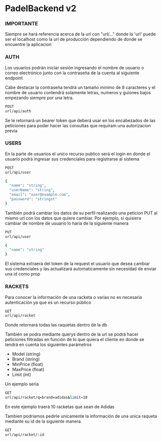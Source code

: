 # PadelBackend v2

### IMPORTANTE

Siempre se hará referencia acerca de la url con "url/..." donde la 'url' puede ser el localhost como la url de producción dependiendo de donde se encuentre la aplicacion

### AUTH

Los usuarios podrán iniciar sesión ingresando el nombre de usuario o correo electrónico junto con la contraseña de la cuenta al siguiente endpoint

Cabe destacar la contraseña tendrá un tamaño minimo de 8 caracteres y el nombre de usuario contendrá solamente letras, numeros y guiones bajos empezando siempre por una letra.

```bash
POST
url/api/auth
```

Se le retornará un bearer token que deberá usar en los encabezados de las peticiones para poder hacer las consultas que requiram una autorizacion previa

### USERS

En la parte de usuarios el unico recurso publico será el login en donde el usuario podrá ingresar sus credenciales para registrarse al sistema

```bash
POST
url/api/user

{
  "name": "string",
  "userName": "string",
  "email": "user@example.com",
  "password": "stringst"
}
```

También podrá cambiar los datos de su perfil realizando una peticion PUT al mismo url con los datos que quiere cambiar. Por ejemplo, si quisiera cambiar de nombre de usuario lo haria de la siguiente manera

```bash
PUT
url/api/user

{
  "name": "string"
}
```

El sistema extraerá del token de la request el usuario que desea cambiar sus credenciales y las actualizará automaticamente sin necesidad de enviar una id como prop

### RACKETS

Para conocer la información de una racketa o varias no es necesaria autenticación ya que es un recurso público

```bash
GET
url/api/racket

```
Donde retornará todas las raquetas dentro de la db

También se podra mediante querys dentro de la url se podrá hacer peticiones filtradas en función de lo que quiera el cliente en donde se tendrá en cuenta los siguientes parámetros

- Model (string)
- Brand (string)
- MinPrice (float)
- MaxPrice (float)
- Limit (int)

Un ejemplo sería

```bash
GET
url/api/racket/q=brand=adidas&limit=10
```
En este ejemplo traerá 10 racketas que sean de Adidas

Tambien podriamos pedirle unicamente la información de una unica raqueta mediante su id de la siguiente manera

```bash
GET
url/api/racket/:id
```

